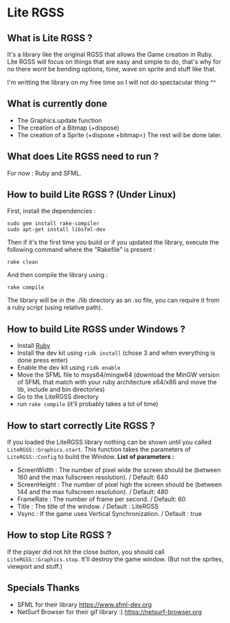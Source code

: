 Lite RGSS
==
What is Lite RGSS ?
--
It's a library like the original RGSS that allows the Game creation in Ruby. Lite RGSS will focus on things that are easy and simple to do, that's why for no there wont be bending options, tone, wave on sprite and stuff like that.

I'm writting the library on my free time so I will not do spectacular thing ^^

What is currently done
--
* The Graphics.update function
* The creation of a Bitmap (+dispose)
* The creation of a Sprite (+dispose +bitmap=)
The rest will be done later.

What does Lite RGSS need to run ?
--
For now : Ruby and SFML.

How to build Lite RGSS ? (Under Linux)
--
First, install the dependencies :

    sudo gem install rake-compiler
    sudo apt-get install libsfml-dev
Then if it's the first time you build or if you updated the library, execute the following command where the "Rakefile" is present :

    rake clean
   And then compile the library using :
   

    rake compile

The library will be in the ./lib directory as an .so file, you can require it from a ruby script (using relative path).

How to build Lite RGSS under Windows ?
--

- Install [Ruby](https://rubyinstaller.org/ "Ruby Installer")
- Install the dev kit using `ridk install` (chose 3 and when everything is done press enter)
- Enable the dev kit using `ridk enable`
- Move the SFML file to msys64/mingw64 (download the MinGW version of SFML that match with your ruby architecture x64/x86 and move the lib, include and bin directories)
- Go to the LiteRGSS directory
- run `rake compile` (it'll probably takes a lot of time)

How to start correctly Lite RGSS ?
--
If you loaded the LiteRGSS library nothing can be shown until you called `LiteRGSS::Graphics.start`. This function takes the parameters of `LiteRGSS::Config` to build the Window.
**List of parameters :**
* ScreenWidth : The number of pixel wide the screen should be (between 160 and the max fullscreen resolution). / Default: 640
* ScreenHeight : The number of pixel high the screen should be (between 144 and the max fullscreen resolution). / Default: 480
* FrameRate : The number of frame per second. / Default: 60
* Title : The title of the window. / Default : LiteRGSS
* Vsync : If the game uses Vertical Synchronization. / Default : true

How to stop Lite RGSS ?
--
If the player did not hit the close button, you should call `LiteRGSS::Graphics.stop`. It'll destroy the game window. (But not the sprites, viewport and stuff.)

Specials Thanks
--
* SFML for their library https://www.sfml-dev.org
* NetSurf Browser for their gif library :) https://netsurf-browser.org
